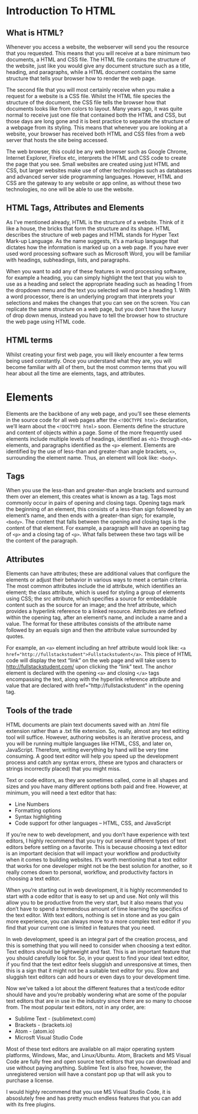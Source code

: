 # Introduction To HTML


## What is HTML?

Whenever you access a website, the webserver will send you the resource that you requested. This means that you will receive at a bare minimum two documents, a HTML and CSS file. The HTML file contains the structure of the website, just like you would give any document structure such as a title, heading, and paragraphs, while a HTML document contains the same structure that tells your browser how to render the web page. 

The second file that you will most certainly receive when you make a request for a website is a CSS file. Whilst the HTML file species the structure of the document, the CSS file tells the browser how that documents looks like from colors to layout. Many years ago, it was quite normal to receive just one file that contained both the HTML and CSS, but those days are long gone and it is best practice to separate the structure of a webpage from its styling. This means that whenever you are looking at a website, your browser has received both HTML and CSS files from a web server that hosts the site being accessed.

The web browser, this could be any web browser such as Google Chrome, Internet Explorer, Firefox etc, interprets the HTML and CSS code to create the page that you see. Small websites are created using just HTML and CSS, but larger websites make use of other technologies such as databases and advanced server side programming languages. However, HTML and CSS are the gateway to any website or app online, as without these two technologies, no one will be able to use the website.

## HTML Tags, Attributes and Elements 

As I’ve mentioned already, HTML is the structure of a website. Think of it like a house, the bricks that form the structure and its shape. HTML describes the structure of web pages and HTML stands for Hyper Text Mark-up Language. As the name suggests, it’s a markup language that dictates how the information is marked up on a web page. If you have ever used word processing software such as Microsoft Word, you will be familiar with headings, subheadings, lists, and paragraphs. 

When you want to add any of these features in word processing software, for example a heading, you can simply highlight the text that you wish to use as a heading and select the appropriate heading such as heading 1 from the dropdown menu and the text you selected will now be a heading 1. With a word processor, there is an underlying program that interprets your selections and makes the changes that you can see on the screen. You can replicate the same structure on a web page, but you don’t have the luxury of drop down menus, instead you have to tell the browser how to structure the web page using HTML code.

## HTML terms 

Whilst creating your first web page, you will likely encounter a few terms being used constantly. Once you understand what they are, you will become familiar with all of them, but the most common terms that you will hear about all the time are elements, tags, and attributes.

# Elements 

Elements are the backbone of any web page, and you’ll see these elements in the source code for all web pages after the `<!DOCTYPE html>` declaration, we’ll learn about the `<!DOCTYPE html>` soon. Elements define the structure and content of objects within a page. Some of the more frequently used elements include multiple levels of headings, identified as `<h1>` through `<h6>` elements, and paragraphs identified as the `<p>` element. Elements are identified by the use of less-than and greater-than angle brackets, `<>`, surrounding the element name. Thus, an element will look like: `<body>`.

## Tags

When you use the less-than and greater-than angle brackets and surround them over an element, this creates what is known as a tag. Tags most commonly occur in pairs of opening and closing tags. Opening tags mark the beginning of an element, this consists of a less-than sign followed by an element’s name, and then ends with a greater-than sign; for example, `<body>`. The content that falls between the opening and closing tags is the content of that element. For example, a paragraph will have an opening tag of `<p>` and a closing tag of `<p>`. What falls between these two tags will be the content of the paragraph.

## Attributes 

Elements can have attributes; these are additional values that configure the elements or adjust their behavior in various ways to meet a certain criteria. The most common attributes include the id attribute, which identifies an element; the class attribute, which is used for styling a group of elements using CSS; the src attribute, which specifies a source for embeddable content such as the source for an image; and the href attribute, which provides a hyperlink reference to a linked resource. Attributes are defined within the opening tag, after an element’s name, and include a name and a value. The format for these attributes consists of the attribute name followed by an equals sign and then the attribute value surrounded by quotes.

For example, an `<a>` element including an href attribute would look like: `<a href="http://fullstackstudent">Fullstackstudent</a>`. This piece of HTML code will display the text “link” on the web page and will take users to http://fullstackstudent.com/ upon clicking the “link” text. The anchor element is declared with the opening `<a>` and closing `</a>` tags encompassing the text, along with the hyperlink reference attribute and value that are declared with href="http://fullstackstudent" in the opening tag.
  
## Tools of the trade 

HTML documents are plain text documents saved with an .html file extension rather than a .txt file extension.  So, really, almost any text editing tool will suffice. However, authoring websites is an iterative process, and you will be running multiple languages like HTML, CSS, and later on, JavaScript. Therefore, writing everything by hand will be very time consuming. A good text editor will help you speed up the development process and catch any syntax errors, (these are typos and characters or strings incorrectly placed) that you might miss.

Text or code editors, as they are sometimes called, come in all shapes and sizes and you have many different options both paid and free. However, at minimum, you will need a text editor that has: 

- Line Numbers 
- Formatting options 
- Syntax highlighting 
- Code support for other languages – HTML, CSS, and JavaScript

If you’re new to web development, and you don’t have experience with text editors, I highly recommend that you try out several different types of text editors before settling on a favorite. This is because choosing a text editor is an important decision that will impact your workflow and productivity when it comes to building websites. It’s worth mentioning that a text editor that works for one developer might not be the best solution for another, so it really comes down to personal, workflow, and productivity factors in choosing a text editor. 

When you’re starting out in web development, it is highly recommended to start with a code editor that is easy to set up and use. Not only will this allow you to be productive from the very start, but it also means that you don’t have to spend a tremendous amount of time learning the specifics of the text editor. With text editors, nothing is set in stone and as you gain more experience, you can always move to a more complex text editor if you find that your current one is limited in features that you need. 

In web development, speed is an integral part of the creation process, and this is something that you will need to consider when choosing a text editor. Text editors should be lightweight and fast. This is an important feature that you should carefully look for. So, in your quest to find your ideal text editor, if you find that the text editor feels sluggish and unresponsive at times, then this is a sign that it might not be a suitable text editor for you. Slow and sluggish text editors can add hours or even days to your development time.  

Now we’ve talked a lot about the different features that a text/code editor should have and you’re probably wondering what are some of the popular text editors that are in use in the industry since there are so many to choose from. The most popular text editors, not in any order, are: 

- Sublime Text - (sublimetext.com)
- Brackets - (brackets.io)  
- Atom - (atom.io)  
- Microsft Visual Studio Code

Most of these text editors are available on all major operating system platforms, Windows, Mac, and Linux/Ubuntu. Atom, Brackets and MS Visual Code are fully free and open source text editors that you can download and use without paying anything. Sublime Text is also free, however, the unregistered version will have a constant pop up that will ask you to purchase a license.

I would highly recommend that you use MS Visual Studio Code, it is absoslutely free and has pretty much endless features that you can add with its free plugins.

